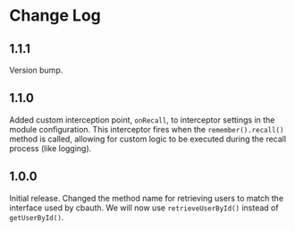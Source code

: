 # Change Log

## 1.1.1

Version bump.

## 1.1.0

Added custom interception point, `onRecall`, to interceptor settings in the module configuration. This interceptor fires when the `remember().recall()` method is called, allowing for custom logic to be executed during the recall process (like logging).

## 1.0.0

Initial release.
Changed the method name for retrieving users to match the interface used by cbauth. We will now use `retrieveUserById()` instead of `getUserById()`.